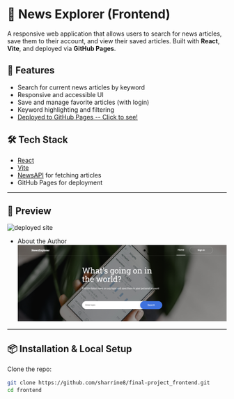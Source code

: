 # 📰 News Explorer (Frontend)

A responsive web application that allows users to search for news articles, save them to their account, and view their saved articles. Built with **React**, **Vite**, and deployed via **GitHub Pages**.

## 🚀 Features

- Search for current news articles by keyword
- Responsive and accessible UI
- Save and manage favorite articles (with login)
- Keyword highlighting and filtering
- [Deployed to GitHub Pages -- Click to see!](https://sharrine8.github.io/final-project_frontend/)

## 🛠 Tech Stack

- [React](https://reactjs.org/)
- [Vite](https://vitejs.dev/)
- [NewsAPI](https://newsapi.org/) for fetching articles
- GitHub Pages for deployment

---

## 📸 Preview

![deployed site](https://sharrine8.github.io/final-project_frontend/)

- About the Author![Picture of page](https://github.com/Sharrine8/final-project_frontend/blob/main/src/assets/header-preview.png)

---

## 📦 Installation & Local Setup

Clone the repo:

```bash
git clone https://github.com/sharrine8/final-project_frontend.git
cd frontend
```
